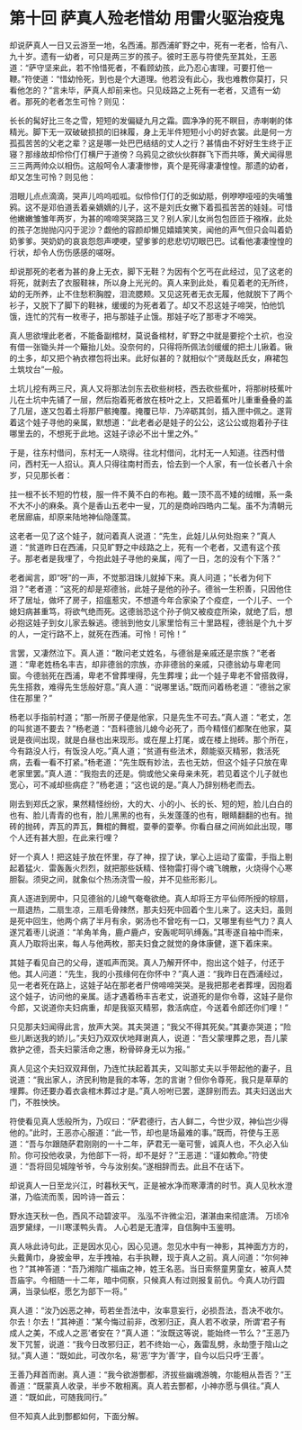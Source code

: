 # 第十回  萨真人殓老惜幼  用雷火驱治疫鬼

却说萨真人一日又云游至一地，名西浦。那西浦旷野之中，死有一老者，恰有八、九十岁。遗有一幼者，可只是两三岁的孩子。彼时王恶与符使先至其处，王恶道：“萨守坚来此，若不怜惜死者，不看顾幼孩，此乃忍心害理，可要打他一鞭。”符使道：“惜幼怜死，到也是个大道理。他若没有此心，我也难教你莫打，只看他怎的？”言未毕，萨真人却前来也。只见歧路之上死有一老者，又遗有一幼者。那死的老者怎生可怜？则见：

长长的髯好比三冬之雪，短短的发偏疑九月之霜。圆净净的死不瞑目，赤喇喇的体精光。脚下无一双破破损损的旧袜履，身上无半件短短小小的好衣裳。此是何一方孤孤苦苦的父老之辈？这是哪一处巴巴结结的丈人之行？甚情由不好好生生终于正寝？那缘故却伶伶仃仃横尸于道傍？乌鸦见之欲伙伙群群飞下而共啄，黄犬闻得思三三两两帅众以相伤。这般呵令人凄凄惨惨，真个是死得凄凄惶惶。那遗的幼者，却又怎生可怜？则见他：

泪眼儿点点滴滴，哭声儿呜呜呱呱。似伶伶仃仃的乏侞幼羝，例咿咿哑哑的失哺雏鸦。这不是邓伯道丢着亲嫡嫡的儿子，这不是刘氏女撇下着孤孤苦苦的娃娃。可惜他嫩嫩雏雏年两岁，为甚的啼啼哭哭路三叉？别人家儿女尚包包匝匝于襁褓，此处的孩子怎抛抛闪闪于泥沙？觑他的容颜却懒见嬉嬉笑笑，闻他的声气但只会叫着奶奶爹爹。哭奶奶的哀哀怨怨声哽哽，望爹爹的悲悲切切眼巴巴。试看他凄凄惶惶的行状，却令人伤伤感感的嗟呀。

却说那死的老者为甚的身上无衣，脚下无鞋？为因有个乞丐在此经过，见了这老的将死，就剥去了衣服鞋袜，所以身上光光的。真人来到此处，看见着老的无所终，幼的无所养，止不住愁积胸膛，泪流腮颊。又见这死者无衣无履，他就脱下了两个衫子，又脱下了脚下的鞋袜，缓缓的为死者着了。却又不忍这娃子啼哭，怕他饥饿，连忙的咒有一枚枣子，把与那娃子止饿。那娃子吃了那枣才不啼哭。

真人思欲埋此老者，不能备副棺材，莫说备棺材，旷野之中就是要挖个土袕，也没有借一张锄头并一个簸抬儿处。没奈何的，只得将所佩法剑缓缓的把土儿锹着。锹的土多，却又把个衲衣襟包将出来。此好似甚的？就相似个“贤哉赵氏女，麻裙包土筑坟台”一般。

土坑儿挖有两三尺，真人又将那法剑东去砍些树枝，西去砍些蕉叶，将那树枝蕉叶儿在土坑中先铺了一层，然后抱着死者放在枝叶之上，又把着蕉叶儿重重叠叠的盖了几层，遂又包着土将那尸骸掩覆。掩覆已毕．乃淬砺其剑，插入匣中佩之。遂背着这个娃子寻他的亲属，默想道：“此老者必是娃子的公公，这公公或抱着孙子往哪里去的，不想死于此地。这娃子谅必不出十里之外。”

于是，往东村借问，东村无一人晓得。往北村借问，北村无一人知道。往西村借问，西村无一人招认。真人只得往南村而去，恰去到一个人家，有一位长者八十余岁，只见那长者：

拄一根不长不短的竹枝，服一件不黄不白的布袍。戴一顶不高不矮的绒帽，系一条不大不小的麻条。真个是香山五老中一叟，兀的是商岭四皓内二髦。虽不为清朝元老居廊庙，却原来陆地神仙隐蓬蒿。

这老者一见了这个娃子，就问着真人说道：“先生，此娃儿从何处抱来？”真人道：“贫道昨日在西浦，只见旷野之中歧路之上，死有一个老者，又遗有这个孩子。那老者是我埋了，今抱此娃子寻他的亲属，闯了一日，怎的没有个下落？”

老者闻言，即“呀”的一声，不觉那泪珠儿就掉下来。真人问道；“长者为何下泪？”老者道：”这死的却是郑德翁，此娃子是他的孙子。德翁一生积善，只因他住坏了居址，做坏了房子，招瘟惹灾，不想道今年合家染了个疫症，一个儿子、一个媳妇病甚重笃，将欲气绝而死。这德翁恐这个孙子倘又被疫症所染，就绝了后，想必抱这娃子到女儿家去躲逃。德翁到他女儿家里恰有三十里路程，德翁是个九十岁的人，一定行路不上，就死在西浦。可怜！可怜！”

言罢，又凄然泣下。真人道：“敢问老丈姓名，与德翁是亲戚还是宗族？”老者道：“卑老姓杨名丰吉，却非德翁的宗族，亦非德翁的亲戚，只德翁幼与卑老同窗。今德翁死在西浦，卑老不曾葬埋得，先生葬埋；此一个娃子卑老不曾搭救得，先生搭救，难得先生恁般好意。”真人道：“说哪里话。”既而问着杨老道：“德翁之家住在那里？”

杨老以手指前村道；“那一所房子便是他家，只是先生不可去。”真人道：“老丈，怎的叫贫道不要去？”杨老道：“吾料德翁儿媳今必死了，而今精怪们都聚在他家，莫说是夜间出现，就是白昼也出来现形。或在屋上打尾，或在楼上抛砖。那个所在，今有路没人行，有饭没人吃。”真人道；“贫道有些法术，颇能驱灭精邪，救活死病，去看一看不打紧。”杨老道：“先生既有妙法，去也无妨，但这个娃子只放在卑老家里罢。”真人道：“我抱去的还是。倘或他父亲母亲未死，若见着这个儿子就也宽心，可不减却些病症？”杨老道；“这也说的是。”真人乃辞别杨老而去。

刚去到郑氏之家，果然精怪纷纷，大的大、小的小、长的长、短的短，脸儿白白的也有、脸儿青青的也有，脸儿黑黑的也有，头发蓬蓬的也有，眼睛翻翻的也有。抛砖的抛砖，弄瓦的弄瓦，舞棍的舞棍，耍拳的耍拳。你看白昼之间尚如此出现，哪个人还有甚大胆，在此来行哩？

好一个真人！把这娃子放在怀里，存了神，捏了诀，掌心上运动了蛮雷，手指上剔起着猛火．雷轰轰火烈烈，就把那些妖精、怪物雷打得个魂飞魄散，火烧得个心寒胆裂。须臾之间，就象似个热汤浇雪一般，并不见些形影儿。

真人逐进到房中，只见德翁的儿媳气奄奄欲绝。真人却将王方平仙师所授的棕扇，一扇退热，二扇生凉，三扇毛骨辣然，那夫妇死中回着个生儿来了。这夫妇，虽则是死中回生，他两个病了半月有余，粥汤也不曾吃有一口，又哪里有些气力？真人遂咒着枣儿说道：“羊角羊角，鹿卢鹿卢，安轰呢呵叭缚轰。”其枣遂自袖中而来，真人乃取将出来，每人与他两枚，那夫妇食之就觉的身体康健，遂下着床来。

其娃子看见自己的父母，遂呱声而哭。真人乃解开怀中，抱出这个娃子，付还于他。其人问道：“先生，我的小孩缘何在你怀中？”真人道：“我昨日在西浦经过，见一老者死在路上，这娃子站在那老者尸傍啼啼哭哭。是我把那老者葬埋，因抱着这个娃子，访问他的亲属。适才遇着杨丰吉老丈，说道死的是你令尊，这娃子是你今郎，又说道你夫妇病重，却是我驱灭精邪，救活病症，今送着令郎还你们哩！”

只见那夫妇闻得此言，放声大哭。其夫哭道；“我父不得其死矣。”其妻亦哭道；“险些儿断送我的娇儿。”夫妇乃双双伏地拜谢真人，说道：“吾父蒙埋葬之恩，吾儿蒙救护之德，吾夫妇蒙活命之惠，粉骨碎身无以为报。”

真人见这个夫妇双双拜倒，乃连忙扶起着其夫，又叫那丈夫以手带起他的妻子，且说道：“我出家人，济民利物是我的本等，怎的言谢？但你令尊死，我只是草草的埋葬。你还要办着衣衾棺木葬过才是。”真人吩咐已罢，遂辞别而去。其夫妇送出大门，不胜怏怏。

符使看见真人恁般所为，乃叹曰：“萨君德行，古人鲜二，今世少双，神仙岂少得他的。”此时，王恶亦心服道：“此一节，却也是场最难的事。”既而，符使与王恶道：“吾与尔跟随萨君刚刚的一十二年，萨君无一毫可訾，诚真人也，不久必入仙阶。你可投他收录，为他部下一将，却不是好？”王恶道：“谨如教命。”符使道：“吾将回见城隍爷爷，今与汝别矣。”遂相辞而去。此且不在话下。

却说真人一日至龙兴江，时暮秋天气，正是被水净而寒潭清的时节。真人见秋水澄湛，乃临流而羡，因吟诗一首云：

野水连天秋一色，西风不动碧波平。
泓泓不许微尘汩，湛湛由来彻底清。
万顷冷涵罗黛绿，一川寒漾鸭头青。
人心若是无渣滓，自信胸中玉鉴明。

真人咏此诗句此，正是因水见心，因心见道。忽见水中有一神影，其神面方方的，头戴黄巾，身披金甲，左手拽袖，右手执鞭，现于真人之前。真人问道：“尔何神也？”其神答道：“吾乃湘陰广福庙之神，姓王名恶。当日索祭童男童女，被真人焚吾庙宇。今相随一十二年，暗中伺察，只候真人有过则报复前仇。今真人功行圆满，当录仙枢，愿乞为部下一将。”

真人道：“汝乃凶恶之神，苟若坐吾法中，汝率意妄行，必损吾法，吾决不收尔。尔去！尔去！”其神道：“某今悔过前非，改邪归正，真人若不收录，所谓‘君子有成人之美，不成人之恶’者安在？”真人道：“汝既这等说，能始终一节么？”王恶乃发下咒誓，说道：“我今日改邪归正，若不终始一心，轰雷乱劈，永劫堕于陰山之狱。”真人道：“既如此，可改尔名，易‘恶’字为‘善’字，自今以后只呼‘王善’。

王善乃拜首而谢。真人道：“我今欲游酆都，济拔些幽魂游魄，尔能相从吾否？”王善道：“既蒙真人收录，半步不敢相离。真人若去酆都，小神亦愿与俱往。”真人道：“既如此，可随我同行。”

但不知真人此到酆都如何，下面分解。
